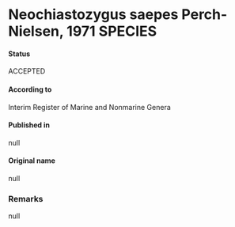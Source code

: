 Neochiastozygus saepes Perch-Nielsen, 1971 SPECIES
=======

#### Status
ACCEPTED

#### According to
Interim Register of Marine and Nonmarine Genera

#### Published in
null

#### Original name
null

### Remarks
null